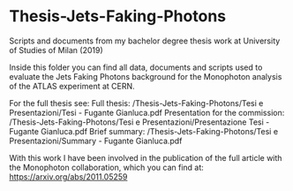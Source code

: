 # Thesis-Jets-Faking-Photons
Scripts and documents from my bachelor degree thesis work at University of Studies of Milan (2019)

Inside this folder you can find all data, documents and scripts used to evaluate the Jets Faking Photons background for the Monophoton analysis of the ATLAS 
experiment at CERN.

For the full thesis see: 
Full thesis:                      /Thesis-Jets-Faking-Photons/Tesi e Presentazioni/Tesi - Fugante Gianluca.pdf
Presentation for the commission:  /Thesis-Jets-Faking-Photons/Tesi e Presentazioni/Presentazione Tesi - Fugante Gianluca.pdf
Brief summary:                    /Thesis-Jets-Faking-Photons/Tesi e Presentazioni/Summary - Fugante Gianluca.pdf

With this work I have been involved in the publication of the full article with the Monophoton collaboration, which you can find at: 
https://arxiv.org/abs/2011.05259



